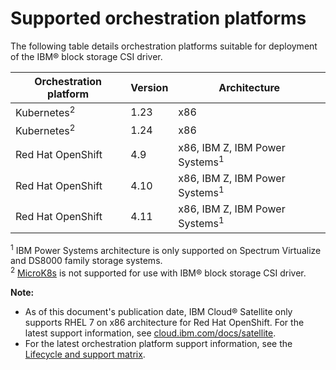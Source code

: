 # Supported orchestration platforms

The following table details orchestration platforms suitable for deployment of the IBM® block storage CSI driver.

|Orchestration platform|Version|Architecture|
|----------------------|-------|------------|
|Kubernetes<sup>2</sup>|1.23|x86|
|Kubernetes<sup>2</sup>|1.24|x86|
|Red Hat OpenShift|4.9|x86, IBM Z, IBM Power Systems<sup>1</sup>|
|Red Hat OpenShift|4.10|x86, IBM Z, IBM Power Systems<sup>1</sup>|
|Red Hat OpenShift|4.11|x86, IBM Z, IBM Power Systems<sup>1</sup>|

<sup>1</sup> IBM Power Systems architecture is only supported on Spectrum Virtualize and DS8000 family storage systems.<br>
<sup>2</sup> [MicroK8s](https://microk8s.io/) is not supported for use with IBM® block storage CSI driver.

**Note:** 
- As of this document's publication date, IBM Cloud® Satellite only supports RHEL 7 on x86 architecture for Red Hat OpenShift. For the latest support information, see [cloud.ibm.com/docs/satellite](https://cloud.ibm.com/docs/satellite).
- For the latest orchestration platform support information, see the [Lifecycle and support matrix](https://www.ibm.com/docs/en/stg-block-csi-driver?topic=SSRQ8T/landing/csi_lifecycle_support_matrix.html).
